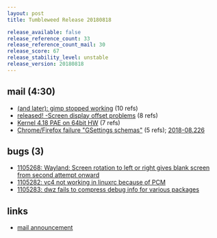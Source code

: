```yaml
---
layout: post
title: Tumbleweed Release 20180818

release_available: false
release_reference_count: 33
release_reference_count_mail: 30
release_score: 67
release_stability_level: unstable
release_version: 20180818
---
```


## mail (4:30)

- [(and later): gimp stopped working](https://lists.opensuse.org/opensuse-factory/2018-08/msg00280.html) (10 refs)
- [released! -Screen display offset problems](https://lists.opensuse.org/opensuse-factory/2018-08/msg00230.html) (8 refs)
- [Kernel 4.18 PAE on 64bit HW](https://lists.opensuse.org/opensuse-factory/2018-08/msg00216.html) (7 refs)
- [Chrome/Firefox failure "GSettings schemas"](https://lists.opensuse.org/opensuse-factory/2018-08/msg00220.html) (5 refs); [2018-08.226](https://lists.opensuse.org/opensuse-factory/2018-08/msg00226.html)

## bugs (3)

<!--more-->

- [1105268: Wayland: Screen rotation to left or right gives blank screen from second attempt onward](https://bugzilla.opensuse.org/show_bug.cgi?id=1105268)
- [1105282: vc4 not working in linuxrc because of PCM](https://bugzilla.opensuse.org/show_bug.cgi?id=1105282)
- [1105283: dwz fails to compress debug info for various packages](https://bugzilla.opensuse.org/show_bug.cgi?id=1105283)



## links

- [mail announcement](https://lists.opensuse.org/opensuse-factory/2018-08/msg00215.html)
